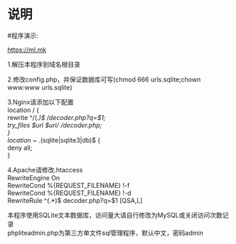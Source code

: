 # 说明
#程序演示:

https://ml.mk


1.解压本程序到域名根目录  

2.修改config.php，并保证数据库可写(chmod 666 urls.sqlite;chown www:www urls.sqlite)  

3.Nginx请添加以下配置  
location / {  
	rewrite ^/(.*)$ /decoder.php?q=$1;  
		try_files $uri $uri/ /decoder.php;  
}  
location ~* \.(sqlite|sqlite3|db)$ {  
	deny all;  
}  

4.Apache请修改.htaccess  
RewriteEngine On  
RewriteCond %{REQUEST_FILENAME} !-f  
RewriteCond %{REQUEST_FILENAME} !-d  
RewriteRule ^(.*)$ decoder.php?q=$1 [QSA,L]  

本程序使用SQLite文本数据库，访问量大请自行修改为MySQL或关闭访问次数记录  
phpliteadmin.php为第三方单文件sql管理程序，默认中文，密码admin  
